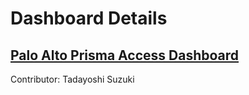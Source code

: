 # Dashboard Details

## [Palo Alto Prisma Access Dashboard](Prisma_Access_Dashboard_en.yaml)

Contributor: Tadayoshi Suzuki